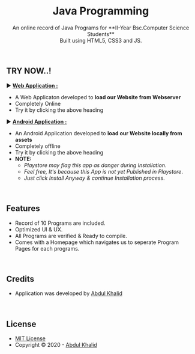 <h1 align="center">Java Programming</h1>

<p align="center">An online record of Java Programs for **II-Year Bsc.Computer Science Students**<br>
Built using HTML5, CSS3 and JS.</p>

<br>

## **TRY NOW..!** <br>
▶ **[Web Application :](https://easc-unofficial.github.io/java/ "Website Demo Link")**
 - A Web Applicaton developed to **load our Website from Webserver**
 - Completely Online
 - Try it by clicking the above heading

▶ **[Android Application :](https://github.com/easc-unofficial/java/raw/main/assets/androidApplication/Java-Programming.apk "Applicaton Direct Dowload Link")**
 - An Android Application developed to **load our Website locally from assets**
 - Completely offline <br>
 - Try it by clicking the above heading
 - **NOTE:** <br>
     - *Playstore may flag this app as danger during Installation*. <br>
     - *Feel free, It's because this App is not yet Published in Playstore*. <br>
     - *Just click Install Anyway & continue Installation process*.
<br>

## Features

- Record of 10 Programs are included.
- Optimized UI & UX.
- All Programs are verified & Ready to compile.
- Comes with a Homepage which navigates us to seperate Program Pages for each programs.

<br>

## Credits

- Application was developed by [Abdul Khalid](https://github.com/0xAbdulKhalid/)

<br>

## License

- [MIT License](https://opensource.org/licenses/MIT)
- Copyright &copy; 2020 - [Abdul Khalid](https://github.com/0xAbdulKhalid/)
